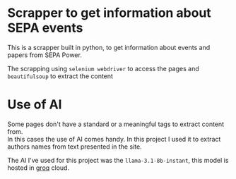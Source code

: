 # Scrapper to get information about SEPA events

This is a scrapper built in python, to get information about events and papers from SEPA Power.

The scrapping using `selenium webdriver` to access the pages and `beautifulsoup` to extract the content

# Use of AI

Some pages don't have a standard or a meaningful tags to extract content from. \
In this cases the use of AI comes handy. In this project I used it to extract authors names from text presented in the site.

The AI I've used for this project was the `llama-3.1-8b-instant`, this model is hosted in [groq](https://groq.com/) cloud.
